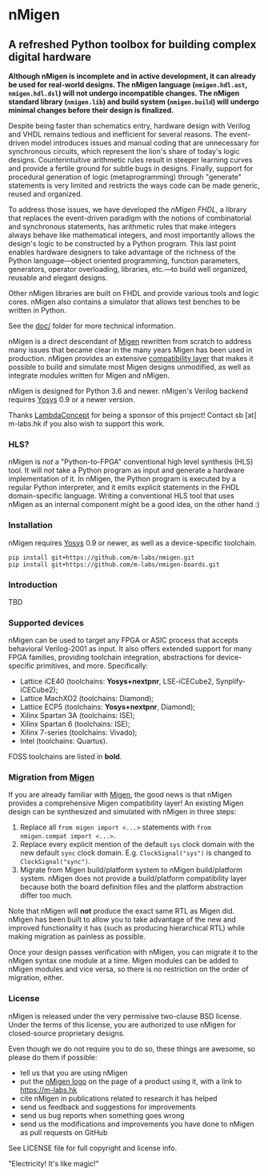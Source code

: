 # nMigen

## A refreshed Python toolbox for building complex digital hardware

**Although nMigen is incomplete and in active development, it can already be used for real-world designs. The nMigen language (`nmigen.hdl.ast`, `nmigen.hdl.dsl`) will not undergo incompatible changes. The nMigen standard library (`nmigen.lib`) and build system (`nmigen.build`) will undergo minimal changes before their design is finalized.**

Despite being faster than schematics entry, hardware design with Verilog and VHDL remains tedious and inefficient for several reasons. The event-driven model introduces issues and manual coding that are unnecessary for synchronous circuits, which represent the lion's share of today's logic designs. Counterintuitive arithmetic rules result in steeper learning curves and provide a fertile ground for subtle bugs in designs. Finally, support for procedural generation of logic (metaprogramming) through "generate" statements is very limited and restricts the ways code can be made generic, reused and organized.

To address those issues, we have developed the *nMigen FHDL*, a library that replaces the event-driven paradigm with the notions of combinatorial and synchronous statements, has arithmetic rules that make integers always behave like mathematical integers, and most importantly allows the design's logic to be constructed by a Python program. This last point enables hardware designers to take advantage of the richness of the Python language—object oriented programming, function parameters, generators, operator overloading, libraries, etc.—to build well organized, reusable and elegant designs.

Other nMigen libraries are built on FHDL and provide various tools and logic cores. nMigen also contains a simulator that allows test benches to be written in Python.

See the [doc/](doc/) folder for more technical information.

nMigen is a direct descendant of [Migen][] rewritten from scratch to address many issues that became clear in the many years Migen has been used in production. nMigen provides an extensive [compatibility layer](#migration-from-migen) that makes it possible to build and simulate most Migen designs unmodified, as well as integrate modules written for Migen and nMigen.

nMigen is designed for Python 3.6 and newer. nMigen's Verilog backend requires [Yosys][] 0.9 or a newer version.

Thanks [LambdaConcept][] for being a sponsor of this project! Contact sb [at] m-labs.hk if you also wish to support this work.

[migen]: https://m-labs.hk/migen
[yosys]: http://www.clifford.at/yosys/
[lambdaconcept]: http://lambdaconcept.com/

### HLS?

nMigen is *not* a "Python-to-FPGA" conventional high level synthesis (HLS) tool. It will *not* take a Python program as input and generate a hardware implementation of it. In nMigen, the Python program is executed by a regular Python interpreter, and it emits explicit statements in the FHDL domain-specific language.  Writing a conventional HLS tool that uses nMigen as an internal component might be a good idea, on the other hand :)

### Installation

nMigen requires [Yosys][] 0.9 or newer, as well as a device-specific toolchain.

    pip install git+https://github.com/m-labs/nmigen.git
    pip install git+https://github.com/m-labs/nmigen-boards.git

### Introduction

TBD

### Supported devices

nMigen can be used to target any FPGA or ASIC process that accepts behavioral Verilog-2001 as input. It also offers extended support for many FPGA families, providing toolchain integration, abstractions for device-specific primitives, and more. Specifically:

  * Lattice iCE40 (toolchains: **Yosys+nextpnr**, LSE-iCECube2, Synplify-iCECube2);
  * Lattice MachXO2 (toolchains: Diamond);
  * Lattice ECP5 (toolchains: **Yosys+nextpnr**, Diamond);
  * Xilinx Spartan 3A (toolchains: ISE);
  * Xilinx Spartan 6 (toolchains: ISE);
  * Xilinx 7-series (toolchains: Vivado);
  * Intel (toolchains: Quartus).

FOSS toolchains are listed in **bold**.

### Migration from [Migen][]

If you are already familiar with [Migen][], the good news is that nMigen provides a comprehensive Migen compatibility layer! An existing Migen design can be synthesized and simulated with nMigen in three steps:

  1. Replace all `from migen import <...>` statements with `from nmigen.compat import <...>`.
  2. Replace every explicit mention of the default `sys` clock domain with the new default `sync` clock domain. E.g. `ClockSignal("sys")` is changed to `ClockSignal("sync")`.
  3. Migrate from Migen build/platform system to nMigen build/platform system. nMigen does not provide a build/platform compatibility layer because both the board definition files and the platform abstraction differ too much.

Note that nMigen will **not** produce the exact same RTL as Migen did. nMigen has been built to allow you to take advantage of the new and improved functionality it has (such as producing hierarchical RTL) while making migration as painless as possible.

Once your design passes verification with nMigen, you can migrate it to the nMigen syntax one module at a time. Migen modules can be added to nMigen modules and vice versa, so there is no restriction on the order of migration, either.

### License

nMigen is released under the very permissive two-clause BSD license. Under the terms of this license, you are authorized to use nMigen for closed-source proprietary designs.

Even though we do not require you to do so, these things are awesome, so please do them if possible:
  * tell us that you are using nMigen
  * put the [nMigen logo](doc/nmigen_logo.svg) on the page of a product using it, with a link to https://m-labs.hk
  * cite nMigen in publications related to research it has helped
  * send us feedback and suggestions for improvements
  * send us bug reports when something goes wrong
  * send us the modifications and improvements you have done to nMigen as pull requests on GitHub

See LICENSE file for full copyright and license info.

  "Electricity! It's like magic!"

